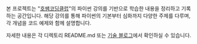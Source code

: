 본 프로젝트는 "[호쌤코딩클럽](https://www.youtube.com/playlist?list=PLT3rMazBHzqF65gJ9p73wUpOir5PB5y0z)"의 파이썬 강의를 기반으로 학습한 내용을 정리하고 기록하는 공간입니다. 해당 강의를 통해 파이썬의 기본부터 심화까지 다양한 주제를 다루며, 각 개념을 코드 예제와 함께 설명합니다.

자세한 내용은 각 디렉토리 README.md 또는 [기술 블로그](https://velog.io/@tlawlswn28/series/Python)에서 확인하실 수 있습니다.
